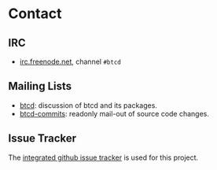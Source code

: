 # Contact

## IRC

* [irc.freenode.net](irc://irc.freenode.net), channel `#btcd`

## Mailing Lists

* [btcd](mailto:btcd+subscribe@opensource.conformal.com): discussion of btcd and its packages.
* [btcd-commits](mailto:btcd-commits+subscribe@opensource.conformal.com): readonly mail-out of source code changes.

## Issue Tracker

The [integrated github issue tracker](https://github.com/nyodeco/pind/issues)
is used for this project.
